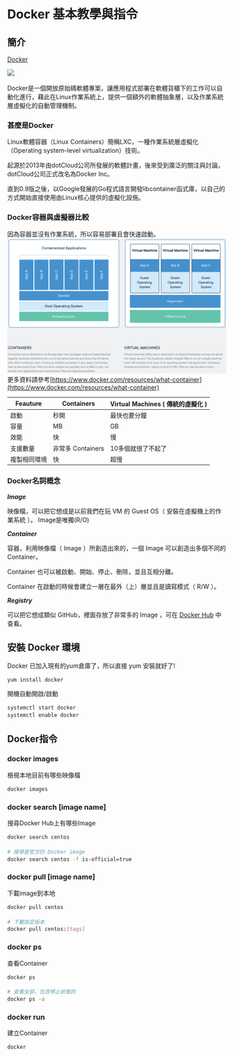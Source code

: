 # Docker 基本教學與指令
## 簡介
[Docker](https://www.docker.com/)

![](https://www.docker.com/sites/default/files/social/docker_facebook_share.png)

Docker是一個開放原始碼軟體專案，讓應用程式部署在軟體貨櫃下的工作可以自動化進行，藉此在Linux作業系統上，提供一個額外的軟體抽象層，以及作業系統層虛擬化的自動管理機制。

### 甚麼是Docker
Linux軟體容器（Linux Containers）簡稱LXC，一種作業系統層虛擬化（Operating system–level virtualization）技術。

起源於2013年由dotCloud公司所發展的軟體計畫，後來受到廣泛的關注與討論，dotCloud公司正式改名為Docker Inc。

直到0.9版之後，以Google發展的Go程式語言開發libcontainer函式庫，以自己的方式開始直接使用由Linux核心提供的虛擬化設施。

### Docker容器與虛擬器比較
因為容器並沒有作業系統，所以容易部署且會快速啟動。
![ContainerAndVM](/images/VMandContainer.PNG)
更多資料請參考[https://www.docker.com/resources/what-container](https://www.docker.com/resources/what-container)

Feauture    |    Containers    | Virtual Machines ( 傳統的虛擬化 )
------------|------------------|--------------------------------
啟動        |        秒開       | 最快也要分鐘
容量        |         MB        | GB
效能        |         快        | 慢
支援數量     | 非常多 Containers | 10多個就很了不起了
複製相同環境 |         快        | 超慢
 
### Docker名詞概念
***Image***

映像檔，可以把它想成是以前我們在玩 VM 的 Guest OS（ 安裝在虛擬機上的作業系統 ）。
Image是唯獨(R/O)

***Container***

容器，利用映像檔（ Image ）所創造出來的，一個 Image 可以創造出多個不同的 Container，

Container 也可以被啟動、開始、停止、刪除，並且互相分離。

Container 在啟動的時候會建立一層在最外（上）層並且是讀寫模式（ R/W ）。

***Registry***

可以把它想成類似 GitHub，裡面存放了非常多的 Image ，可在 [Docker Hub](https://hub.docker.com/) 中查看。

## 安裝 Docker 環境
Docker 已加入現有的yum倉庫了，所以直接 yum 安裝就好了!
```bash
yum install docker
```
開機自動開啟/啟動
```bash
systemctl start docker
systemctl enable docker
```

## Docker指令

### docker images
檢視本地目前有哪些映像檔
```bash
docker images
```

### docker search [image name]
搜尋Docker Hub上有哪些Image
```bash
docker search centos 

# 搜尋是官方的 Docker image
docker search centos -f is-official=true
```

### docker pull [image name]
下載image到本地
```bash
docker pull centos

# 下載指定版本
docker pull centos:[tags]
```
### docker ps
查看Container
```bash
docker ps

# 查看全部，包含停止狀態的
docker ps -a
```

### docker run
建立Container
```
docker 
```

